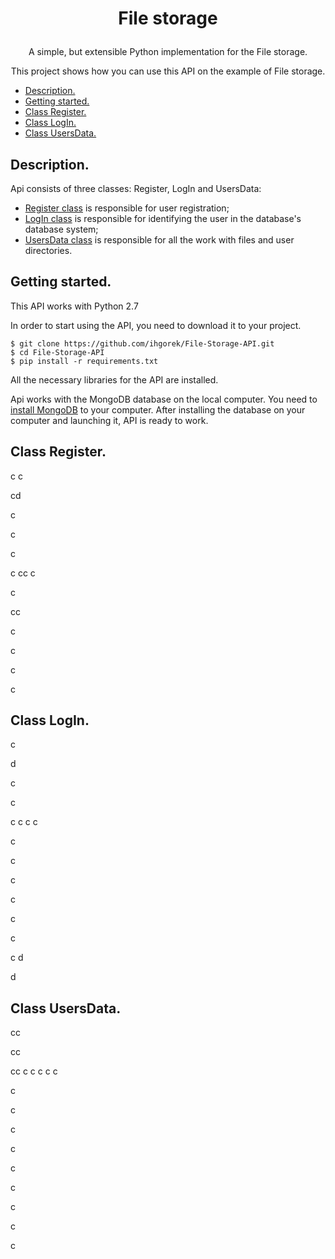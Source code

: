 # <p align="center">File storage
 
<p align="center">A simple, but extensible Python 
implementation for the File storage.

<p align="center">This project shows how you can use this API on the
example of File storage.

  * [Description.](#description)
  * [Getting started.](#getting-started)
  * [Class Register.](#class-register)
  * [Class LogIn.](#class-login)
  * [Class UsersData.](#class-usersdata)
  
## Description.

Api consists of three classes: Register, LogIn and UsersData:

- [Register class](#class-register) is responsible for user registration;
- [LogIn class](#class-login) is responsible for identifying the user in the database's database system;
- [UsersData class](#class-usersdata) is responsible for all the work with files and user directories.

## Getting started.

This API works with Python 2.7

In order to start using the API, you need to download it to your project.

```
$ git clone https://github.com/ihgorek/File-Storage-API.git
$ cd File-Storage-API
$ pip install -r requirements.txt 
```
All the necessary libraries for the API are installed.

Api works with the MongoDB database on the local computer.
You need to [install MongoDB](https://docs.mongodb.com/manual/installation/)
to your computer.
After installing the database on your computer and launching it, 
API is ready to work.

## Class Register.

c
c

cd

c

c

c


c
cc
c



c

cc


c

c



c


c

## Class LogIn.

c 


d

c

c

c
c
c
c


c

c

c

c

c

c


c
d

d

## Class UsersData.



cc

cc

cc
c
c
c
c
c

c

c

c

c

c

c

c

c

c




